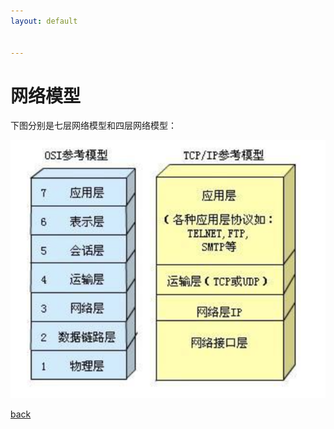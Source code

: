 ```yaml
---
layout: default


---
```


# 网络模型

下图分别是七层网络模型和四层网络模型：

![image-20210701150036610](../resource/img/internet-model.png)

[back](./)
